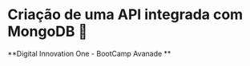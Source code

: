 # Criação de uma API integrada com MongoDB :blue_heart:

**Digital Innovation One - BootCamp Avanade **

